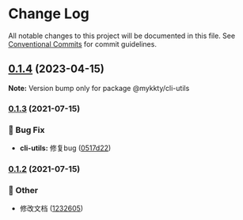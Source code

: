 # Change Log

All notable changes to this project will be documented in this file.
See [Conventional Commits](https://conventionalcommits.org) for commit guidelines.

## [0.1.4](https://github.com/willson-wang/lerna-demo/compare/@mykkty/cli-utils@0.1.3...@mykkty/cli-utils@0.1.4) (2023-04-15)

**Note:** Version bump only for package @mykkty/cli-utils





### [0.1.3](https://github.com/willson-wang/lerna-demo/compare/@mykkty/cli-utils@0.1.2...@mykkty/cli-utils@0.1.3) (2021-07-15)


### :bug: Bug Fix

* **cli-utils:** 修复bug ([0517d22](https://github.com/willson-wang/lerna-demo/commit/0517d22faf729aa0964146ddbdd6619303ee0863))



### [0.1.2](https://github.com/willson-wang/lerna-demo/compare/@mykkty/cli-utils@0.1.1...@mykkty/cli-utils@0.1.2) (2021-07-15)


### :mega: Other

* 修改文档 ([1232605](https://github.com/willson-wang/lerna-demo/commit/12326054a55f9871e05b687c901241b4a65a0d24))
